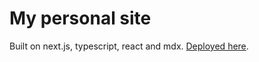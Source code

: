 # My personal site

Built on next.js, typescript, react and mdx. [Deployed here](https://implfuture.dev).
